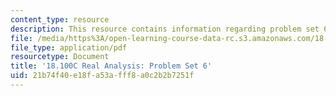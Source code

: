 ```yaml
---
content_type: resource
description: This resource contains information regarding problem set 6.
file: /media/https%3A/open-learning-course-data-rc.s3.amazonaws.com/18-100c-real-analysis-fall-2012/21b74f40e18fa53afff8a0c2b2b7251f_MIT18_100CF12_ps6.pdf
file_type: application/pdf
resourcetype: Document
title: '18.100C Real Analysis: Problem Set 6'
uid: 21b74f40-e18f-a53a-fff8-a0c2b2b7251f
---
```

